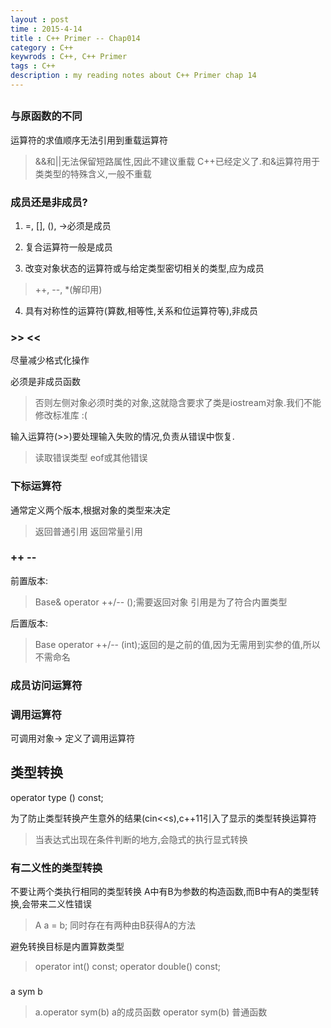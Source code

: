 ```yaml
---                                                                                
layout : post
time : 2015-4-14
title : C++ Primer -- Chap014
category : C++ 
keywrods : C++, C++ Primer
tags : C++ 
description : my reading notes about C++ Primer chap 14
---
```


## 

### 与原函数的不同

运算符的求值顺序无法引用到重载运算符
> &&和||无法保留短路属性,因此不建议重载
> C++已经定义了.和&运算符用于类类型的特殊含义,一般不重载

### 成员还是非成员?

1. =, [], (), ->必须是成员

2. 复合运算符一般是成员

3. 改变对象状态的运算符或与给定类型密切相关的类型,应为成员
> ++, --, *(解印用)

4. 具有对称性的运算符(算数,相等性,关系和位运算符等),非成员

### >> <<

尽量减少格式化操作

必须是非成员函数
> 否则左侧对象必须时类的对象,这就隐含要求了类是iostream对象.我们不能修改标准库 :(

输入运算符(>>)要处理输入失败的情况,负责从错误中恢复.
> 读取错误类型
> eof或其他错误

### 下标运算符

通常定义两个版本,根据对象的类型来决定
> 返回普通引用
> 返回常量引用

### ++ --

前置版本:
> Base& operator ++/-- ();需要返回对象
> 引用是为了符合内置类型

后置版本:
> Base operator ++/-- (int);返回的是之前的值,因为无需用到实参的值,所以不需命名

### 成员访问运算符

### 调用运算符

可调用对象-> 定义了调用运算符

## 类型转换

operator type () const;

为了防止类型转换产生意外的结果(cin<<s),c++11引入了显示的类型转换运算符
> 当表达式出现在条件判断的地方,会隐式的执行显式转换

### 有二义性的类型转换

不要让两个类执行相同的类型转换
A中有B为参数的构造函数,而B中有A的类型转换,会带来二义性错误
> A a = b; 同时存在有两种由B获得A的方法

避免转换目标是内置算数类型
> operator int() const;
> operator double() const;

### 

a sym b
> a.operator sym(b) a的成员函数
> operator sym(b) 普通函数



